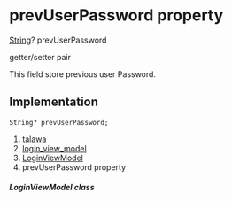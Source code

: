
<div>

# prevUserPassword property

</div>


[String](https://api.flutter.dev/flutter/dart-core/String-class.html)?
prevUserPassword


getter/setter pair




This field store previous user Password.



## Implementation

``` language-dart
String? prevUserPassword;
```







1.  [talawa](../../index.html)
2.  [login_view_model](../../view_model_pre_auth_view_models_login_view_model/)
3.  [LoginViewModel](../../view_model_pre_auth_view_models_login_view_model/LoginViewModel-class.html)
4.  prevUserPassword property

##### LoginViewModel class







